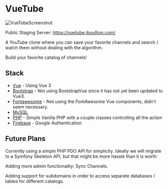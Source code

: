 # VueTube
![VueTubeScreenshot](https://user-images.githubusercontent.com/720883/109431350-c5df4d80-79cb-11eb-83f7-f14b142d4382.png)

Public Staging Server: https://vuetube.jboullion.com/

A YouTube clone where you can save your favorite channels and search / watch them without dealing with the algorithm.

Build your favorite catalog of channels!


## Stack

  - [Vue](https://vuejs.org/) - Using Vue 3
  - [Bootstrap](https://getbootstrap.com/) - Not using BootstrapVue since it has not yet been updated to Vue3.
  - [Fontawesome](https://fontawesome.com/) - Not using the FontAwesome Vue components, didn't seem necessary.
  - [MySQL](https://www.mysql.com/)
  - [PHP](https://www.php.net/) - Simple Vanilla PHP with a couple classes controlling all the action
  - [Firebase](https://firebase.google.com/) - Google Authentication


## Future Plans

Currently using a simple PHP PDO API for simplicity. Ideally we will migrate to a Symfony Skeleton API, but that might be more hassle than it is worth

Adding more admin functionality: Sync Channels.

Adding support for subdomains in order to access separate databases / tables for different catalogs.
